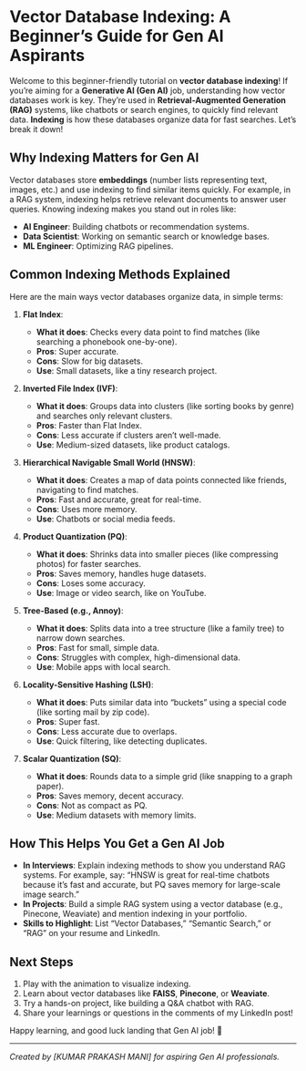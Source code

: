# Vector Database Indexing: A Beginner’s Guide for Gen AI Aspirants

Welcome to this beginner-friendly tutorial on **vector database indexing**! If you’re aiming for a **Generative AI (Gen AI)** job, understanding how vector databases work is key. They’re used in **Retrieval-Augmented Generation (RAG)** systems, like chatbots or search engines, to quickly find relevant data. **Indexing** is how these databases organize data for fast searches. Let’s break it down!

## Why Indexing Matters for Gen AI
Vector databases store **embeddings** (number lists representing text, images, etc.) and use indexing to find similar items quickly. For example, in a RAG system, indexing helps retrieve relevant documents to answer user queries. Knowing indexing makes you stand out in roles like:
- **AI Engineer**: Building chatbots or recommendation systems.
- **Data Scientist**: Working on semantic search or knowledge bases.
- **ML Engineer**: Optimizing RAG pipelines.

## Common Indexing Methods Explained
Here are the main ways vector databases organize data, in simple terms:

1. **Flat Index**:
   - **What it does**: Checks every data point to find matches (like searching a phonebook one-by-one).
   - **Pros**: Super accurate.
   - **Cons**: Slow for big datasets.
   - **Use**: Small datasets, like a tiny research project.

2. **Inverted File Index (IVF)**:
   - **What it does**: Groups data into clusters (like sorting books by genre) and searches only relevant clusters.
   - **Pros**: Faster than Flat Index.
   - **Cons**: Less accurate if clusters aren’t well-made.
   - **Use**: Medium-sized datasets, like product catalogs.

3. **Hierarchical Navigable Small World (HNSW)**:
   - **What it does**: Creates a map of data points connected like friends, navigating to find matches.
   - **Pros**: Fast and accurate, great for real-time.
   - **Cons**: Uses more memory.
   - **Use**: Chatbots or social media feeds.

4. **Product Quantization (PQ)**:
   - **What it does**: Shrinks data into smaller pieces (like compressing photos) for faster searches.
   - **Pros**: Saves memory, handles huge datasets.
   - **Cons**: Loses some accuracy.
   - **Use**: Image or video search, like on YouTube.

5. **Tree-Based (e.g., Annoy)**:
   - **What it does**: Splits data into a tree structure (like a family tree) to narrow down searches.
   - **Pros**: Fast for small, simple data.
   - **Cons**: Struggles with complex, high-dimensional data.
   - **Use**: Mobile apps with local search.

6. **Locality-Sensitive Hashing (LSH)**:
   - **What it does**: Puts similar data into “buckets” using a special code (like sorting mail by zip code).
   - **Pros**: Super fast.
   - **Cons**: Less accurate due to overlaps.
   - **Use**: Quick filtering, like detecting duplicates.

7. **Scalar Quantization (SQ)**:
   - **What it does**: Rounds data to a simple grid (like snapping to a graph paper).
   - **Pros**: Saves memory, decent accuracy.
   - **Cons**: Not as compact as PQ.
   - **Use**: Medium datasets with memory limits.




## How This Helps You Get a Gen AI Job
- **In Interviews**: Explain indexing methods to show you understand RAG systems. For example, say: “HNSW is great for real-time chatbots because it’s fast and accurate, but PQ saves memory for large-scale image search.”
- **In Projects**: Build a simple RAG system using a vector database (e.g., Pinecone, Weaviate) and mention indexing in your portfolio.
- **Skills to Highlight**: List “Vector Databases,” “Semantic Search,” or “RAG” on your resume and LinkedIn.

## Next Steps
1. Play with the animation to visualize indexing.
2. Learn about vector databases like **FAISS**, **Pinecone**, or **Weaviate**.
3. Try a hands-on project, like building a Q&A chatbot with RAG.
4. Share your learnings or questions in the comments of my LinkedIn post!

Happy learning, and good luck landing that Gen AI job! 🚀

---

*Created by [KUMAR PRAKASH MANI] for aspiring Gen AI professionals.*
